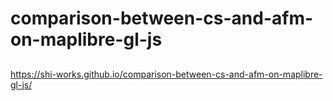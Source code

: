 # comparison-between-cs-and-afm-on-maplibre-gl-js
##
https://shi-works.github.io/comparison-between-cs-and-afm-on-maplibre-gl-js/
